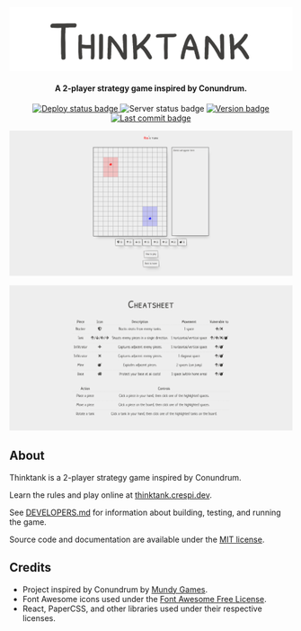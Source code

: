 <div align="center">
    <a href="https://thinktank.crespi.dev">
        <img src="assets/thinktank.png" alt="Thinktank">
    </a>
</div>

<div align="center">
    <h4>A 2-player strategy game inspired by Conundrum.</h4>
</div>

<div align="center">
    <a href="https://app.netlify.com/sites/averycrespi-thinktank/deploys">
        <img src="https://api.netlify.com/api/v1/badges/3cc311f0-f960-46c4-aa0a-db4ef0fef441/deploy-status" alt="Deploy status badge">
    </a>
    <img src="https://img.shields.io/website?down_color=red&down_message=offline&label=server&up_color=blue&up_message=online&url=https%3A%2F%2Fthinktank-server.averycrespi.com%2Fgames" alt="Server status badge">
    <a href="https://github.com/averycrespi/thinktank/releases">
        <img src="https://img.shields.io/github/package-json/v/averycrespi/thinktank" alt="Version badge">
    </a>
    <a href="https://github.com/averycrespi/thinktank/commits/master">
        <img src="https://img.shields.io/github/last-commit/averycrespi/thinktank" alt="Last commit badge">
    </a>
</div>

![Sandbox](assets/sandbox.png)

![Cheatsheet](assets/cheatsheet.png)

## About

Thinktank is a 2-player strategy game inspired by Conundrum.

Learn the rules and play online at [thinktank.crespi.dev](https://thinktank.crespi.dev).

See [DEVELOPERS.md](DEVELOPERS.md) for information about building, testing, and running the game.

Source code and documentation are available under the [MIT license](https://choosealicense.com/licenses/mit/).

## Credits

- Project inspired by Conundrum by [Mundy Games](https://mundygames.wixsite.com/website-4).
- Font Awesome icons used under the [Font Awesome Free License](https://github.com/FortAwesome/Font-Awesome/blob/master/LICENSE.txt).
- React, PaperCSS, and other libraries used under their respective licenses.
